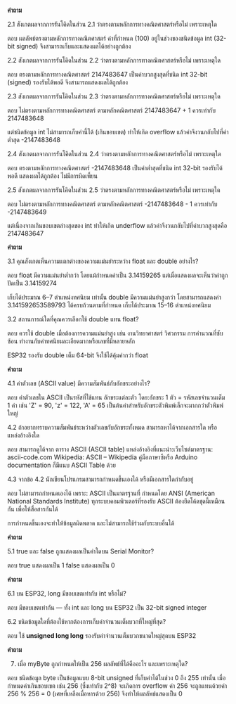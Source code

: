__คำถาม__
 
2.1  สังเกตผลจากการรันโคิดในส่วน 2.1 ว่าตรงตามหลักการทางคณิตศาสตร์หรือไม่ เพราะเหตุใด

ตอบ ผลลัพธ์ตรงตามหลักการทางคณิตศาสตร์ ค่าที่กำหนด (100) อยู่ในช่วงของชนิดข้อมูล int (32-bit signed) จึงสามารถเก็บและแสดงผลได้อย่างถูกต้อง
 
2.2  สังเกตผลจากการรันโคิดในส่วน 2.2 ว่าตรงตามหลักการทางคณิตศาสตร์หรือไม่ เพราะเหตุใด

ตอบ ตรงตามหลักการทางคณิตศาสตร์ 2147483647 เป็นค่าบวกสูงสุดที่ชนิด int 32-bit (signed) รองรับได้พอดี จึงสามารถแสดงผลได้ถูกต้อง
 
2.3  สังเกตผลจากการรันโคิดในส่วน 2.3 ว่าตรงตามหลักการทางคณิตศาสตร์หรือไม่ เพราะเหตุใด

ตอบ ไม่ตรงตามหลักการทางคณิตศาสตร์ ตามหลักคณิตศาสตร์ 2147483647 + 1 ควรเท่ากับ 2147483648

แต่ชนิดข้อมูล int ไม่สามารถเก็บค่านี้ได้ (เกินขอบเขต) ทำให้เกิด overflow แล้วค่าจึงวนกลับไปที่ค่าต่ำสุด -2147483648
 
2.4  สังเกตผลจากการรันโคิดในส่วน 2.4 ว่าตรงตามหลักการทางคณิตศาสตร์หรือไม่ เพราะเหตุใด

ตอบ ตรงตามหลักการทางคณิตศาสตร์ -2147483648 เป็นค่าต่ำสุดที่ชนิด int 32-bit รองรับได้พอดี แสดงผลได้ถูกต้อง ไม่มีการผิดเพี้ยน
 
2.5  สังเกตผลจากการรันโคิดในส่วน 2.5 ว่าตรงตามหลักการทางคณิตศาสตร์หรือไม่ เพราะเหตุใด

ตอบ ไม่ตรงตามหลักการทางคณิตศาสตร์ ตามหลักคณิตศาสตร์ -2147483648 - 1 ควรเท่ากับ -2147483649

แต่เนื่องจากเกินขอบเขตล่างสุดของ int ทำให้เกิด underflow แล้วค่าจึงวนกลับไปที่ค่าบวกสูงสุดคือ 2147483647
 
__คำถาม__
 
3.1 คุณสังเกตเห็นความแตกต่างของความแม่นยำระหว่าง float และ double อย่างไร? 

ตอบ float มีความแม่นยำต่ำกว่า โดยแม้กำหนดค่าเป็น 3.14159265 แต่เมื่อแสดงผลจะเห็นว่าค่าถูกปัดเป็น 3.14159274

เก็บได้ประมาณ 6–7 ตำแหน่งทศนิยม เท่านั้น double มีความแม่นยำสูงกว่า โดยสามารถแสดงค่า 3.141592653589793 ได้ครบถ้วนตามที่กำหนด เก็บได้ประมาณ 15–16 ตำแหน่งทศนิยม
 
3.2 สถานการณ์ใดที่คุณควรเลือกใช้ double แทน float?

ตอบ ควรใช้ double เมื่อต้องการความแม่นยำสูง เช่น งานวิทยาศาสตร์ วิศวกรรม การคำนวณที่ซับซ้อน ทำงานกับค่าทศนิยมละเอียดมากหรือเลขที่มีหลายหลัก

ESP32 รองรับ double เต็ม 64-bit จึงใช้ได้คุ้มค่ากว่า float
 
__คำถาม__
 
4.1 ค่าตัวเลข (ASCII value) มีความสัมพันธ์กับอักขระอย่างไร?

ตอบ ค่าตัวเลขใน ASCII เป็นรหัสที่ใช้แทน อักขระแต่ละตัว โดย:อักขระ 1 ตัว = รหัสเลขจำนวนเต็ม 1 ค่า เช่น 'Z' = 90, 'z' = 122, 'A' = 65 เป็นต้นค่าสำหรับอักขระตัวพิมพ์เล็กจะมากกว่าตัวพิมพ์ใหญ่
 
4.2 ถ้าอยากทราบความสัมพันธ์ระหว่างตัวเลขกับอักขระทั้งหมด สามารถหาได้จากเอกสารใด หรือแหล่งอ้างอิงใด

ตอบ สามารถดูได้จาก ตาราง ASCII (ASCII table) แหล่งอ้างอิงที่แนะนำ:เว็บไซต์มาตรฐาน: ascii-code.com Wikipedia: ASCII – Wikipedia คู่มือภาษาซีหรือ Arduino documentation ก็มีแนบ ASCII Table ด้วย
 
4.3 จากข้อ 4.2 นักเขียนโปรแกรมสามารถกำหนดขึ้นเองได้ หรือมีเอกสารใดกำกับอยู่

ตอบ ไม่สามารถกำหนดเองได้ เพราะ: ASCII เป็นมาตรฐานที่ กำหนดโดย ANSI (American National Standards Institute) ทุกระบบคอมพิวเตอร์ที่รองรับ ASCII ต้องยึดโค้ดชุดนี้เหมือนกัน เพื่อให้สื่อสารกันได้

การกำหนดขึ้นเองจะทำให้ข้อมูลผิดพลาด และไม่สามารถใช้ร่วมกับระบบอื่นได้

 
__คำถาม__
 
5.1 true และ false ถูกแสดงผลเป็นค่าใดบน Serial Monitor?

ตอบ true แสดงผลเป็น 1 false แสดงผลเป็น 0

 
__คำถาม__
 
6.1 บน ESP32, long มีขอบเขตเท่ากับ int หรือไม่? 

ตอบ  มีขอบเขตเท่ากัน — ทั้ง int และ long บน ESP32 เป็น 32-bit signed integer
 
6.2 ชนิดข้อมูลใดที่ต้องใช้หากต้องการเก็บค่าจำนวนเต็มบวกที่ใหญ่ที่สุด?

ตอบ  ใช้ **unsigned long long**  รองรับค่าจำนวนเต็มบวกขนาดใหญ่สุดบน ESP32
 
__คำถาม__
 
 7. เมื่อ myByte ถูกกำหนดให้เป็น 256 ผลลัพธ์ที่ได้คืออะไร และเพราะเหตุใด?

ตอบ ชนิดข้อมูล byte เป็นข้อมูลแบบ 8-bit unsigned ที่เก็บค่าได้ในช่วง 0 ถึง 255 เท่านั้น เมื่อกำหนดค่าเกินขอบเขต เช่น 256 (ซึ่งเท่ากับ 2^8) จะเกิดการ overflow
ค่า 256 จะถูกแทนด้วยค่า 256 % 256 = 0 (เศษที่เหลือเมื่อหารด้วย 256) จึงทำให้ผลลัพธ์แสดงเป็น 0
 
